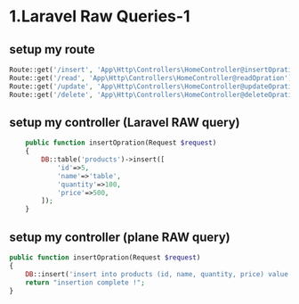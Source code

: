 # 1.Laravel Raw Queries-1

## setup my route

```php
Route::get('/insert', 'App\Http\Controllers\HomeController@insertOpration');
Route::get('/read', 'App\Http\Controllers\HomeController@readOpration');
Route::get('/update', 'App\Http\Controllers\HomeController@updateOpration');
Route::get('/delete', 'App\Http\Controllers\HomeController@deleteOpration');
```

## setup my controller (Laravel RAW query)

```php
    public function insertOpration(Request $request)
    {
        DB::table('products')->insert([
            'id'=>5,
            'name'=>'table',
            'quantity'=>100,
            'price'=>500,
        ]);
    }
```

## setup my controller (plane RAW query)

```php
public function insertOpration(Request $request)
{
    DB::insert('insert into products (id, name, quantity, price) value (?, ?, ?, ?)', [6, 'table1', 150, 400]);
    return "insertion complete !";
}
```
